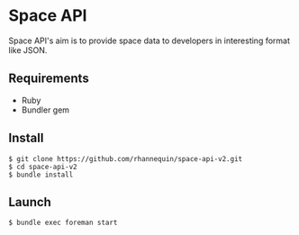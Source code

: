 # Space API

Space API's aim is to provide space data to developers in interesting format like JSON.


## Requirements

* Ruby
* Bundler gem


## Install

```console
$ git clone https://github.com/rhannequin/space-api-v2.git
$ cd space-api-v2
$ bundle install
```


## Launch

```console
$ bundle exec foreman start
```
